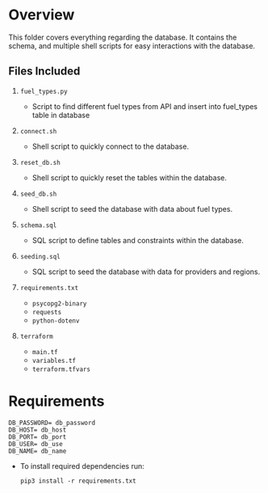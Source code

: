 # Overview
This folder covers everything regarding the database. It contains the schema, and multiple shell scripts for easy interactions with the database.

## Files Included

1. `fuel_types.py`
    - Script to find different fuel types from API and insert into fuel_types table in database

2. `connect.sh`
    - Shell script to quickly connect to the database.
3. `reset_db.sh`
    - Shell script to quickly reset the tables within the database.
4. `seed_db.sh`
    - Shell script to seed the database with data about fuel types.
5. `schema.sql`
    - SQL script to define tables and constraints within the database.
6. `seeding.sql`
    - SQL script to seed the database with data for providers and regions.
7. `requirements.txt`
    - `psycopg2-binary`
    - `requests`
    - `python-dotenv`

8. `terraform`

    - `main.tf`
    - `variables.tf`
    - `terraform.tfvars`

# Requirements

```
DB_PASSWORD= db_password
DB_HOST= db_host
DB_PORT= db_port
DB_USER= db_use
DB_NAME= db_name
```

- To install required dependencies run:

    `pip3 install -r requirements.txt`